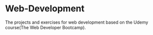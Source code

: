 # Web-Development
The projects and exercises for web development based on the Udemy course(The Web Developer Bootcamp).
